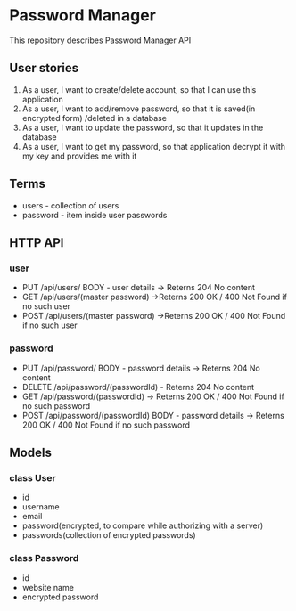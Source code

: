 # Password Manager

This repository describes Password Manager API

## User stories

1. As a user, I want to create/delete account, so that I can use this application
2. As a user, I want to add/remove password, so that it is saved(in encrypted form) /deleted in a database
3. As a user, I want to update the password, so that it updates in the database
4. As a user, I want to get my password, so that application decrypt it with my key and provides me with it

## Terms

- users - collection of users
- password - item inside user passwords

## HTTP API

### user

- PUT /api/users/ BODY - user details -> Reterns 204 No content
- GET /api/users/(master password) ->Reterns 200 OK / 400 Not Found if no such user
- POST /api/users/(master password) ->Reterns 200 OK / 400 Not Found if no such user

### password

- PUT /api/password/ BODY - password details -> Reterns 204 No content
- DELETE /api/password/(passwordId) - Reterns 204 No content
- GET /api/password/(passwordId) -> Reterns 200 OK / 400 Not Found if no such password 
- POST /api/password/(passwordId) BODY - password details -> Reterns 200 OK / 400 Not Found if no such password

## Models

### class User

- id
- username
- email
- password(encrypted, to compare while authorizing with a server)
- passwords(collection of encrypted passwords)

### class Password

- id
- website name
- encrypted password
